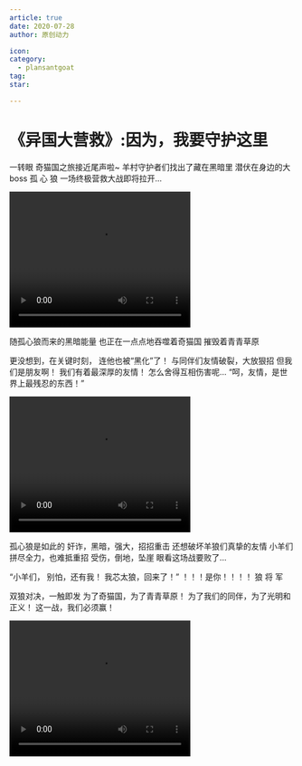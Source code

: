 ```yaml
---
article: true
date: 2020-07-28
author: 原创动力

icon:
category:
  - plansantgoat
tag:
star:

---
```


# 《异国大营救》:因为，我要守护这里

一转眼
奇猫国之旅接近尾声啦~
羊村守护者们找出了藏在黑暗里
潜伏在身边的大boss
孤 心 狼 
一场终极营救大战即将拉开...

<!-- more -->

<video width="320" height="240" controls>   
<source src="https://www.hanjiaming.com.cn/wp-content/uploads/2020/07/20200728023332195.mp4" type="video/mp4">
</video>

随孤心狼而来的黑暗能量
也正在一点点地吞噬着奇猫国  摧毁着青青草原

更没想到，在关键时刻，
连他也被“黑化”了！
与同伴们友情破裂，大放狠招
但我们是朋友啊！
我们有着最深厚的友情！
怎么舍得互相伤害呢...
“呵，友情，是世界上最残忍的东西！”

<video width="320" height="240" controls>   
<source src="https://www.hanjiaming.com.cn/wp-content/uploads/2020/07/20200728020726466.mp4" type="video/mp4">
</video>

孤心狼是如此的
奸诈，黑暗，强大，招招重击
还想破坏羊狼们真挚的友情
小羊们拼尽全力，也难抵重招
受伤，倒地，坠崖
眼看这场战要败了...

“小羊们， 别怕，还有我！
我芯太狼，回来了！”
！！！是你！！！！
狼 将 军

双狼对决，一触即发
为了奇猫国，为了青青草原！
为了我们的同伴，为了光明和正义！
这一战，我们必须赢！

<video width="320" height="240" controls>   
<source src="https://www.hanjiaming.com.cn/wp-content/uploads/2020/07/20200728020931404.mp4" type="video/mp4">
</video>

